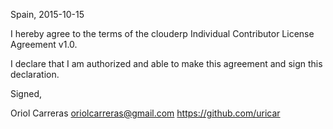 Spain, 2015-10-15

I hereby agree to the terms of the clouderp Individual Contributor License
Agreement v1.0.

I declare that I am authorized and able to make this agreement and sign this
declaration.

Signed,

Oriol Carreras oriolcarreras@gmail.com https://github.com/uricar
